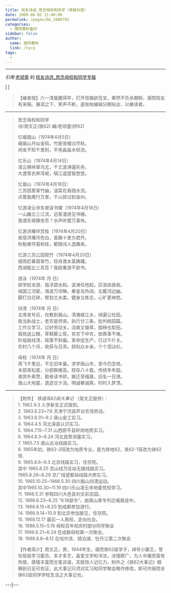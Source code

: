 ```yaml
---
title: 校友诗选_思念母校和同学（来稿刊登）
date: 2009-06-02 11:00:00
permalink: /pages/bb_1000791
categories: 
  - 唐院春秋备份
sidebar: false
author: 
  name: 唐院春秋
  link: /tycq
tags: 
  - 
---
```


* * *

_引用_ [老顽童](http://epei1008.blog.163.com/) 的
[校友诗选_思念母校和同学专辑](http://epei1008.blog.163.com/blog/static/2352486020095145252111)

|  |

>  
>  
>  【编者按】六一清晨醒得早，打开信箱欲觅宝，果然不负余期盼，唐院校友有来稿。展读之下，笑声不断，遂匆匆编辑分期贴出，以飨读者。  
>

* * *

> 思念母校和同学  
> 诗/周文正(铁62) 编/老顽童(桥62)  
>  
>  
> 忆峨眉山（1974年4月5日）  
> 峨眉山月似金钩，竹密茏楼过尽秋。  
> 闲坐不知千里别，平羌淼淼水轻流。  
>  
> 忆乐山（1974年4月14日）  
> 凌云佛峙翠乌尤，千丈波涛逼矢舟。  
> 大渡青衣奔泻岷，隔江遥望我悠悠。  
>  
> 忆眉山（1974年4月18日）  
> 三苏园里翠竹幽，油菜花香随水流。  
> 点篙鱼鹰行万里，千山掠过到渝州。  
>  
> 忆游凌云寺东坡读书楼（1974年4月18日）  
> 一山巍立三江流，远客漫游见书楼。  
> 我谓东坡静坐否？水声听罢万事休。  
>  
> 忆游洪椿坪赏桂（1974年4月20日）  
> 夜宿洪椿月色白，香飘十里为君开。  
> 秋魁难夺菊和桂，都随诗人逸趣来。  
>  
> 忆游三苏公园观竹（1974年4月20日）  
> 细雨赶春碧翠竹，轻舟渡水莫踌躇。  
> 西湖能比三苏否？我欲重游不欲书。  
>  
> 游泳（1974年 月 日）  
> 欲学蛟龙游，独浮碧水赳。波涛任他起，巨浪由我收。  
> 祖国江河密，海波万顷畴。秦皇岛外阔，北戴河边幽。  
> 脚打白花碎，臂划兰水柔。健身又练志，心旷更神悠。  
>  
> 四清（1974年 月 日）  
> 主席发号召，社教到眉山。清澈岷江水，绿遍公社田。  
> 我当新战士，老农是师贤。执行廿三条，批判桃园篇。  
> 工作又学习，过好劳动关。浇粪又锄草，插秧也犁田。  
> 肩挑送公粮，草鞋脚上穿。贫农下中农，依靠事不难。  
> 阶级路线清，政策不斜偏。革命促生产，已过千斤关。  
> 农村八个月，收获与日添。辞别众乡亲，个个泪沾衫。  
>  
> 母校（1974年 月 日）  
> 燕飞千里远，不忘旧年巢。求学唐山市，至今仍念唠。  
> 本部青松密，分部群楼高。校存八十载，传统年年超。  
> 艰苦朴素赞，勤奋读书骄。搬迁至峨眉，旧名一日潦。  
> 唐山大地震，遗迹旦夕消。明诚眷诚斋，时时入梦漂。

  

* * *

>  
>  【附件】 _铁道系62级大事记_ （周文正提供）：  
>  1\. 1962.9.3 入学新生正式报到。  
>  2\. 1963.6.23~7.6 天津宁河县芦台农场劳动。  
>  3\. 1963.8.31~9.2 唐山金工实习。  
>  4\. 1964.4.5 河北滦县认识实习。  
>  5\. 1964.7.15~7.31 山西原平县轩岗地质实习。  
>  6\. 1964.8.3~8.24 河北昌黎测量实习。  
>  7\. 1965.7.5 唐山古冶线路实习。  
>  8\. 1965年初，铁62-2班改为地质专业，是为铁地62，铁62-1班改为铁62班.  
>  9\. 1965.8.6~9.3 北京线路实习，住京院。  
>  其中 1965.8.25 京山线万庄站无缝线路实习。  
>  1965.8.26~8.29 京广线望都站线路大修实习。  
>  10\. 1965.10.25~1966.5.30 四川眉山四清运动。  
>  其中1965.10.30~11.19 四川乐山凌云寺地委党校学习。  
>  11\. 1966.5.31 参观四川大邑县刘文彩庄园。  
>  12\. 1966.6.23~6.25 “6.18部令”，由唐山乘专列迁峨眉途中。  
>  13\. 1966.8.15~8.20 到成都参加游行。  
>  14\. 1966.9.14~10.9 到北京参加接见，住京院。  
>  15\. 1968.12.17 最后一人离校，走向社会。  
>  16\. 1996.5.15~5.19 母校百年校庆时部分同学聚会  
>  17\. 1996.6.21~6.24 在成都母校第一次聚会。  
>  18\. 1998.8.8~8.12 在哈尔滨、镜泊湖、牡丹江第二次聚会  
>  
>
> 【作者简介】周文正，男，1944年生，唐院铁62级学子，绰号小霸王，曾任班级学习委员，多才多艺，喜爱文学和书法，涉猎颇广，为人中庸而富有热情，感情丰富而文笔诙谐，天赋惊人记忆力，附件之《铁62大事记》精确到日足可佐证，此大事记只须对实习和同学聚会略作修改，即可作唐院全体62级同学学校生活之大事记也。  
>  
>  
>  
>  
  
---|---  
  
>
